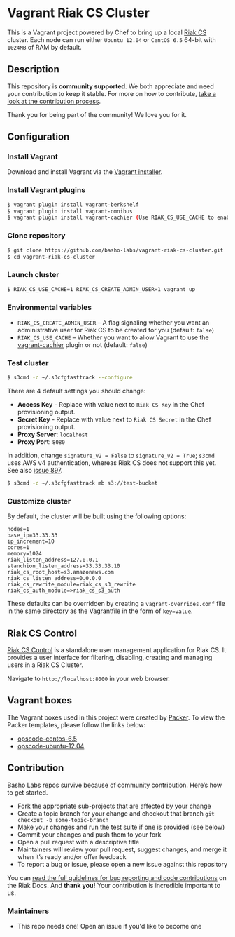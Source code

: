 # Vagrant Riak CS Cluster

This is a Vagrant project powered by Chef to bring up a local [Riak
CS](https://github.com/basho/riak_cs) cluster. Each node can run either
`Ubuntu 12.04` or `CentOS 6.5` 64-bit with `1024MB` of RAM by default.

## Description 

This repository is **community supported**. We both appreciate and need your
contribution to keep it stable. For more on how to contribute,
[take a look at the contribution process](#contribution).

Thank you for being part of the community! We love you for it.

## Configuration

### Install Vagrant

Download and install Vagrant via the
[Vagrant installer](http://downloads.vagrantup.com/).

### Install Vagrant plugins

``` bash
$ vagrant plugin install vagrant-berkshelf
$ vagrant plugin install vagrant-omnibus
$ vagrant plugin install vagrant-cachier (Use RIAK_CS_USE_CACHE to enable)
```

### Clone repository

``` bash
$ git clone https://github.com/basho-labs/vagrant-riak-cs-cluster.git
$ cd vagrant-riak-cs-cluster
```

### Launch cluster

``` bash
$ RIAK_CS_USE_CACHE=1 RIAK_CS_CREATE_ADMIN_USER=1 vagrant up
```

### Environmental variables

- `RIAK_CS_CREATE_ADMIN_USER` – A flag signaling whether you want an
  administrative user for Riak CS to be created for you (default: `false`)
- `RIAK_CS_USE_CACHE` – Whether you want to allow Vagrant to use the
  [vagrant-cachier](https://github.com/fgrehm/vagrant-cachier) plugin or not
  (default: `false`)

### Test cluster

``` bash
$ s3cmd -c ~/.s3cfgfasttrack --configure
```

There are 4 default settings you should change:

* **Access Key** - Replace with value next to `Riak CS Key` in the Chef
  provisioning output.
* **Secret Key** - Replace with value next to `Riak CS Secret` in the Chef
  provisioning output.
* **Proxy Server**: `localhost`
* **Proxy Port**: `8080`

In addition, change `signature_v2 = False` to `signature_v2 = True`; `s3cmd`
uses AWS v4 authentication, whereas Riak CS does not support this yet.  See also
[issue 897](https://github.com/basho/riak_cs/issues/897).

``` bash
$ s3cmd -c ~/.s3cfgfasttrack mb s3://test-bucket
```

### Customize cluster

By default, the cluster will be built using the following options:

```
nodes=1
base_ip=33.33.33
ip_increment=10
cores=1
memory=1024
riak_listen_address=127.0.0.1
stanchion_listen_address=33.33.33.10
riak_cs_root_host=s3.amazonaws.com
riak_cs_listen_address=0.0.0.0
riak_cs_rewrite_module=riak_cs_s3_rewrite
riak_cs_auth_module=>riak_cs_s3_auth
```

These defaults can be overridden by creating a `vagrant-overrides.conf` file
in the same directory as the Vagrantfile in the form of `key=value`.

## Riak CS Control

[Riak CS Control](https://github.com/basho/riak_cs_control) is a standalone user
management application for Riak CS. It provides a user interface for filtering,
disabling, creating and managing users in a Riak CS Cluster.

Navigate to `http://localhost:8000` in your web browser.

## Vagrant boxes

The Vagrant boxes used in this project were created by
[Packer](http://www.packer.io/). To view the Packer templates, please follow
the links below:

* [opscode-centos-6.5](https://github.com/opscode/bento/blob/master/packer/centos-6.5-x86_64.json)
* [opscode-ubuntu-12.04](https://github.com/opscode/bento/blob/master/packer/ubuntu-12.04-amd64.json)

## Contribution

Basho Labs repos survive because of community contribution. Here’s how to get started.

* Fork the appropriate sub-projects that are affected by your change
* Create a topic branch for your change and checkout that branch
     `git checkout -b some-topic-branch`
* Make your changes and run the test suite if one is provided (see below)
* Commit your changes and push them to your fork
* Open a pull request with a descriptive title
* Maintainers will review your pull request, suggest changes, and merge it when it’s ready and/or offer feedback
* To report a bug or issue, please open a new issue against this repository

You can [read the full guidelines for bug reporting and code contributions](http://docs.basho.com/riak/latest/community/bugs/) on the Riak Docs. And **thank you!** Your contribution is incredible important to us.

### Maintainers
* This repo needs one! Open an issue if you'd like to become one
